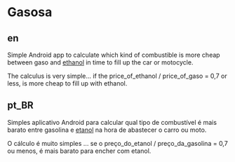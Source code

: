 Gasosa
======

en
--
Simple Android app to calculate which kind of combustible is more cheap between gaso and [ethanol](http://en.wikipedia.org/wiki/Ethanol_fuel) in time to fill up the car or motocycle.

The calculus is very simple... if the price_of_ethanol / price_of_gaso = 0,7 or less, is more cheap to fill up with ethanol.

pt_BR
-----
Simples aplicativo Android para calcular qual tipo de combustível é mais barato entre gasolina e [etanol](http://pt.wikipedia.org/wiki/Etanol_como_combust%C3%ADvel_no_Brasil) na hora de abastecer o carro ou moto.

O cálculo é muito simples ... se o preço_do_etanol / preço_da_gasolina = 0,7 ou menos, é mais barato para encher com etanol.

